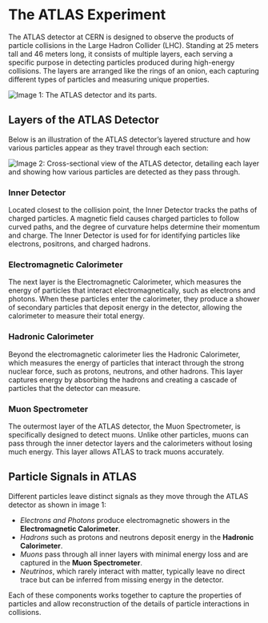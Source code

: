 # The ATLAS Experiment
The ATLAS detector at CERN is designed to observe the products of particle collisions in the Large Hadron Collider (LHC). Standing at 25 meters tall and 46 meters long, it consists of multiple layers, each serving a specific purpose in detecting particles produced during high-energy collisions. The layers are arranged like the rings of an onion, each capturing different types of particles and measuring unique properties.

![Image 1: The ATLAS detector and its parts.](images/ATLAS_detector.png)

## Layers of the ATLAS Detector
Below is an illustration of the ATLAS detector’s layered structure and how various particles appear as they travel through each section:

![Image 2: Cross-sectional view of the ATLAS detector, detailing each layer and showing how various particles are detected as they pass through.](images/detector_signals.png)

### Inner Detector
Located closest to the collision point, the Inner Detector tracks the paths of charged particles. A magnetic field causes charged particles to follow curved paths, and the degree of curvature helps determine their momentum and charge. The Inner Detector is used for for identifying particles like electrons, positrons, and charged hadrons.

### Electromagnetic Calorimeter
The next layer is the Electromagnetic Calorimeter, which measures the energy of particles that interact electromagnetically, such as electrons and photons. When these particles enter the calorimeter, they produce a shower of secondary particles that deposit energy in the detector, allowing the calorimeter to measure their total energy.

### Hadronic Calorimeter
Beyond the electromagnetic calorimeter lies the Hadronic Calorimeter, which measures the energy of particles that interact through the strong nuclear force, such as protons, neutrons, and other hadrons. This layer captures energy by absorbing the hadrons and creating a cascade of particles that the detector can measure.

### Muon Spectrometer
The outermost layer of the ATLAS detector, the Muon Spectrometer, is specifically designed to detect muons. Unlike other particles, muons can pass through the inner detector layers and the calorimeters without losing much energy. This layer allows ATLAS to track muons accurately.

## Particle Signals in ATLAS
Different particles leave distinct signals as they move through the ATLAS detector as shown in image 1:

- *Electrons and Photons* produce electromagnetic showers in the **Electromagnetic Calorimeter**.
- *Hadrons* such as protons and neutrons deposit energy in the **Hadronic Calorimeter**.
- *Muons* pass through all inner layers with minimal energy loss and are captured in the **Muon Spectrometer**.
- *Neutrinos*, which rarely interact with matter, typically leave no direct trace but can be inferred from missing energy in the detector.

Each of these components works together to capture the properties of particles and allow reconstruction of the details of particle interactions in collisions.